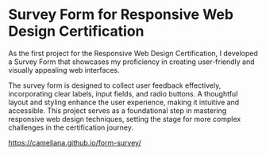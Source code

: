 # Survey Form for Responsive Web Design Certification

As the first project for the Responsive Web Design Certification, I developed a Survey Form that showcases my proficiency in creating user-friendly and visually appealing web interfaces.

The survey form is designed to collect user feedback effectively, incorporating clear labels, input fields, and radio buttons. A thoughtful layout and styling enhance the user experience, making it intuitive and accessible. This project serves as a foundational step in mastering responsive web design techniques, setting the stage for more complex challenges in the certification journey.

https://cameliana.github.io/form-survey/
